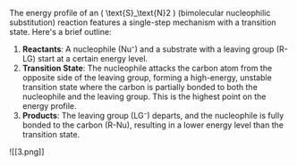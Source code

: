The energy profile of an \( \text{S}_\text{N}2 \) (bimolecular nucleophilic substitution) reaction features a single-step mechanism with a transition state. Here's a brief outline:

1. **Reactants**: A nucleophile (Nu⁻) and a substrate with a leaving group (R-LG) start at a certain energy level.
2. **Transition State**: The nucleophile attacks the carbon atom from the opposite side of the leaving group, forming a high-energy, unstable transition state where the carbon is partially bonded to both the nucleophile and the leaving group. This is the highest point on the energy profile.
3. **Products**: The leaving group (LG⁻) departs, and the nucleophile is fully bonded to the carbon (R-Nu), resulting in a lower energy level than the transition state.

![[3.png]]
